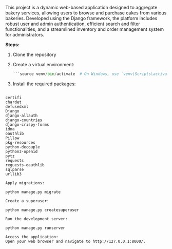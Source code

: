 This project is a dynamic web-based application designed to aggregate bakery services, allowing users to browse and purchase cakes from various bakeries. Developed using the Django framework, the platform includes robust user and admin authentication, efficient search and filter functionalities, and a streamlined inventory and order management system for administrators.

**Steps:**

1. Clone the repository
2. Create a virtual environment:

    ```python -m venv venv
   ```source venv/bin/activate  # On Windows, use `venv\Scripts\activate`
4. Install the required packages:

```pip install

certifi
chardet
defusedxml
Django
django-allauth
django-countries
django-crispy-forms
idna
oauthlib
Pillow
pkg-resources
python-decouple
python3-openid
pytz
requests
requests-oauthlib
sqlparse
urllib3

Apply migrations:

python manage.py migrate

Create a superuser:

python manage.py createsuperuser

Run the development server:

python manage.py runserver

Access the application:
Open your web browser and navigate to http://127.0.0.1:8000/.
